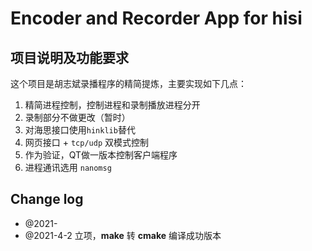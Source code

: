 # Encoder and Recorder App for hisi

## 项目说明及功能要求
这个项目是胡志斌录播程序的精简提炼，主要实现如下几点：
1. 精简进程控制，控制进程和录制播放进程分开
2. 录制部分不做更改（暂时）
3. 对海思接口使用`hinklib`替代
4. 网页接口 + `tcp/udp` 双模式控制
5. 作为验证，QT做一版本控制客户端程序
6. 进程通讯选用 `nanomsg`


## Change log
* @2021-
* @2021-4-2 立项，**make** 转 **cmake** 编译成功版本
